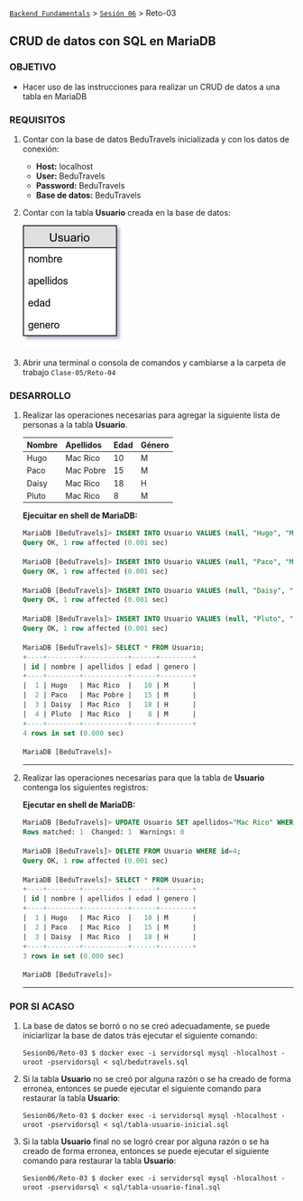 [`Backend Fundamentals`](../Readme.md) > [`Sesión 06`](../Readme.md) > Reto-03
## CRUD de datos con SQL en MariaDB

### OBJETIVO
- Hacer uso de las instrucciones para realizar un CRUD de datos a una tabla en MariaDB

### REQUISITOS
1. Contar con la base de datos BeduTravels inicializada y con los datos de conexión:

   - __Host:__ localhost
   - __User:__ BeduTravels
   - __Password:__ BeduTravels
   - __Base de datos:__ BeduTravels

1. Contar con la tabla __Usuario__ creada en la base de datos:

   ![Tabla Usuario](assets/tabla-usuario.jpg)

1. Abrir una terminal o consola de comandos y cambiarse a la carpeta de trabajo `Clase-05/Reto-04`

### DESARROLLO
1. Realizar las operaciones necesarias para agregar la siguiente lista de personas a la tabla __Usuario__.

   | Nombre | Apellidos | Edad | Género |
   | ------ | --------- | ---- | ------ |
   | Hugo | Mac Rico | 10 | M |
   | Paco | Mac Pobre | 15 | M |
   | Daisy | Mac Rico | 18 | H |
   | Pluto | Mac Rico | 8 | M |

   __Ejecuitar en shell de MariaDB:__

   ```sql
   MariaDB [BeduTravels]> INSERT INTO Usuario VALUES (null, "Hugo", "Mac Rico", 10, "M");
   Query OK, 1 row affected (0.001 sec)

   MariaDB [BeduTravels]> INSERT INTO Usuario VALUES (null, "Paco", "Mac Pobre", 15, "M");
   Query OK, 1 row affected (0.001 sec)

   MariaDB [BeduTravels]> INSERT INTO Usuario VALUES (null, "Daisy", "Mac Rico", 18, "H");
   Query OK, 1 row affected (0.001 sec)

   MariaDB [BeduTravels]> INSERT INTO Usuario VALUES (null, "Pluto", "Mac Rico", 8, "M");
   Query OK, 1 row affected (0.001 sec)

   MariaDB [BeduTravels]> SELECT * FROM Usuario;
   +----+--------+-----------+------+--------+
   | id | nombre | apellidos | edad | genero |
   +----+--------+-----------+------+--------+
   |  1 | Hugo   | Mac Rico  |   10 | M      |
   |  2 | Paco   | Mac Pobre |   15 | M      |
   |  3 | Daisy  | Mac Rico  |   18 | H      |
   |  4 | Pluto  | Mac Rico  |    8 | M      |
   +----+--------+-----------+------+--------+
   4 rows in set (0.000 sec)

   MariaDB [BeduTravels]>
   ```
   ***


1. Realizar las operaciones necesarias para que la tabla de __Usuario__ contenga los siguientes registros:

   __Ejecutar en shell de MariaDB:__

   ```sql
   MariaDB [BeduTravels]> UPDATE Usuario SET apellidos="Mac Rico" WHERE id=2;Query OK, 1 row affected (0.001 sec)
   Rows matched: 1  Changed: 1  Warnings: 0

   MariaDB [BeduTravels]> DELETE FROM Usuario WHERE id=4;
   Query OK, 1 row affected (0.001 sec)

   MariaDB [BeduTravels]> SELECT * FROM Usuario;
   +----+--------+-----------+------+--------+
   | id | nombre | apellidos | edad | genero |
   +----+--------+-----------+------+--------+
   |  1 | Hugo   | Mac Rico  |   10 | M      |
   |  2 | Paco   | Mac Rico  |   15 | M      |
   |  3 | Daisy  | Mac Rico  |   18 | H      |
   +----+--------+-----------+------+--------+
   3 rows in set (0.000 sec)

   MariaDB [BeduTravels]>
   ```
   ***

### POR SI ACASO
1. La base de datos se borró o no se creó adecuadamente, se puede iniciarlizar la base de datos trás ejecutar el siguiente comando:

   ```console
   Sesion06/Reto-03 $ docker exec -i servidorsql mysql -hlocalhost -uroot -pservidorsql < sql/bedutravels.sql
   ```

1. Si la tabla __Usuario__ no se creó por alguna razón o se ha creado de forma erronea, entonces se puede ejecutar el siguiente comando para restaurar la tabla __Usuario__:

   ```console
   Sesion06/Reto-03 $ docker exec -i servidorsql mysql -hlocalhost -uroot -pservidorsql < sql/tabla-usuario-inicial.sql
   ```

1. Si la tabla __Usuario__ final no se logró crear por alguna razón o se ha creado de forma erronea, entonces se puede ejecutar el siguiente comando para restaurar la tabla __Usuario__:

   ```console
   Sesion06/Reto-03 $ docker exec -i servidorsql mysql -hlocalhost -uroot -pservidorsql < sql/tabla-usuario-final.sql
   ```
